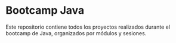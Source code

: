 # Bootcamp Java

Este repositorio contiene todos los proyectos realizados durante el bootcamp de Java, organizados por módulos y sesiones.

